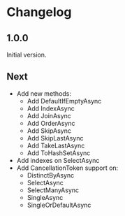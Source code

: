 # Changelog

## 1.0.0

Initial version.

## Next

 - Add new methods:
	 - Add DefaultIfEmptyAsync
	 - Add IndexAsync
	 - Add JoinAsync
	 - Add OrderAsync
	 - Add SkipAsync
	 - Add SkipLastAsync
	 - Add TakeLastAsync
	 - Add ToHashSetAsync
 - Add indexes on SelectAsync
 - Add CancellationToken support on:
	 - DistinctByAsync
	 - SelectAsync
	 - SelectManyAsync
	 - SingleAsync
	 - SingleOrDefaultAsync
